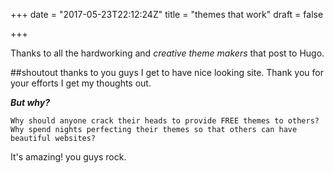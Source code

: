 +++
date = "2017-05-23T22:12:24Z"
title = "themes that work"
draft = false

+++
Thanks to all the hardworking and *creative theme makers* that post to Hugo. 

##shoutout
thanks to you guys I get to have nice looking site. Thank you for your efforts I get my thoughts out. 

***But why?***

    Why should anyone crack their heads to provide FREE themes to others? Why spend nights perfecting their themes so that others can have beautiful websites? 

It's amazing! you guys rock.
